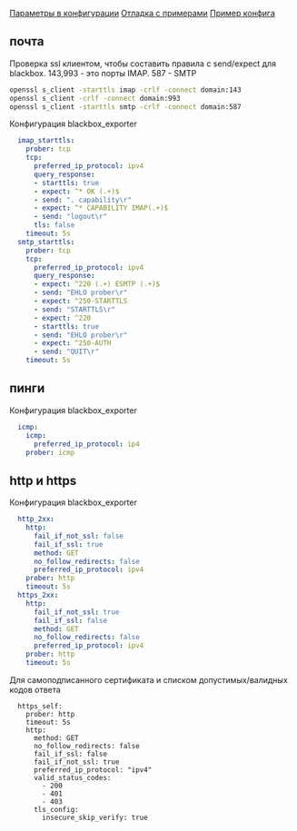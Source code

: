 [Параметры в конфигурации](https://github.com/prometheus/blackbox_exporter/blob/master/CONFIGURATION.md)
[Отладка с примерами](https://www.robustperception.io/debugging-blackbox-exporter-failures)
[Пример конфига](https://github.com/prometheus/blackbox_exporter/blob/master/example.yml)

## почта

Проверка ssl клиентом, чтобы составить правила c send/expect для blackbox. 143,993 - это порты IMAP. 587 - SMTP

```sh
openssl s_client -starttls imap -crlf -connect domain:143
openssl s_client -crlf -connect domain:993
openssl s_client -starttls smtp -crlf -connect domain:587
```

Конфигурация blackbox_exporter

```yaml
  imap_starttls:
    prober: tcp
    tcp:
      preferred_ip_protocol: ipv4
      query_response:
      - starttls: true
      - expect: ^* OK (.+)$
      - send: ". capability\r"
      - expect: ^* CAPABILITY IMAP(.+)$
      - send: "logout\r"
      tls: false
    timeout: 5s
  smtp_starttls:
    prober: tcp
    tcp:
      preferred_ip_protocol: ipv4
      query_response:
      - expect: ^220 (.+) ESMTP (.+)$
      - send: "EHLO prober\r"
      - expect: ^250-STARTTLS
      - send: "STARTTLS\r"
      - expect: ^220
      - starttls: true
      - send: "EHLO prober\r"
      - expect: ^250-AUTH
      - send: "QUIT\r"
    timeout: 5s
```

## пинги

Конфигурация blackbox_exporter

```yaml
  icmp:
    icmp:
      preferred_ip_protocol: ip4
    prober: icmp
```

## http и https

Конфигурация blackbox_exporter

```yaml
  http_2xx:
    http:
      fail_if_not_ssl: false
      fail_if_ssl: true
      method: GET
      no_follow_redirects: false
      preferred_ip_protocol: ipv4
    prober: http
    timeout: 5s
  https_2xx:
    http:
      fail_if_not_ssl: true
      fail_if_ssl: false
      method: GET
      no_follow_redirects: false
      preferred_ip_protocol: ipv4
    prober: http
    timeout: 5s
```
Для самоподписанного сертификата и списком допустимых/валидных кодов ответа
```text
  https_self:
    prober: http
    timeout: 5s
    http:
      method: GET
      no_follow_redirects: false
      fail_if_ssl: false
      fail_if_not_ssl: true
      preferred_ip_protocol: "ipv4"
      valid_status_codes:
        - 200
        - 401
        - 403
      tls_config:
        insecure_skip_verify: true
```
